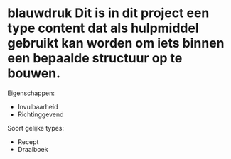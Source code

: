 # blauwdruk Dit is in dit project een type content dat als hulpmiddel gebruikt kan worden om iets binnen een bepaalde structuur op te bouwen. 



Eigenschappen:
* Invulbaarheid
* Richtinggevend

Soort gelijke types:
* Recept
* Draaiboek